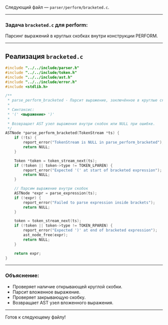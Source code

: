 Следующий файл — `parser/perform/bracketed.c`.

---

### Задача `bracketed.c` для perform:

Парсинг выражений в круглых скобках внутри конструкции PERFORM.

---

## Реализация `bracketed.c`

```c
#include "../../include/parser.h"
#include "../../include/token.h"
#include "../../include/ast.h"
#include "../../include/error.h"
#include <stdlib.h>

/**
 * parse_perform_bracketed - Парсит выражение, заключённое в круглые скобки.
 *
 * Синтаксис:
 * '(' <выражение> ')'
 *
 * Возвращает AST узел выражения внутри скобок или NULL при ошибке.
 */
ASTNode *parse_perform_bracketed(TokenStream *ts) {
    if (!ts) {
        report_error("TokenStream is NULL in parse_perform_bracketed");
        return NULL;
    }

    Token *token = token_stream_next(ts);
    if (!token || token->type != TOKEN_LPAREN) {
        report_error("Expected '(' at start of bracketed expression");
        return NULL;
    }

    // Парсим выражение внутри скобок
    ASTNode *expr = parse_expression(ts);
    if (!expr) {
        report_error("Failed to parse expression inside brackets");
        return NULL;
    }

    token = token_stream_next(ts);
    if (!token || token->type != TOKEN_RPAREN) {
        report_error("Expected ')' at end of bracketed expression");
        ast_node_free(expr);
        return NULL;
    }

    return expr;
}
```

---

### Объяснение:

* Проверяет наличие открывающей круглой скобки.
* Парсит вложенное выражение.
* Проверяет закрывающую скобку.
* Возвращает AST узел вложенного выражения.

---

Готов к следующему файлу!
